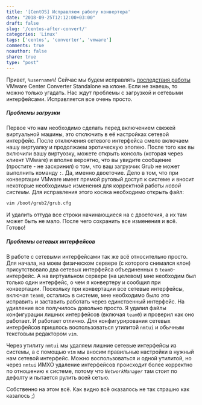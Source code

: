 ```yaml
---
title: '[CentOS] Исправляем работу конвертера'
date: "2018-09-25T12:12:00+03:00"
draft: false
slug: '/centos-after-convert/'
categories: 'Linux'
tags: ['centos', 'converter', 'vmware']
comments: true
noauthor: false
share: true
type: "post"
---
```


Привет, `%username%`! Сейчас мы будем исправлять [последствия работы](https://jtprog.ru/error-converter-standalone/) VMware Center Converter Standalone на клоне. Если не знаешь, то можно только угадать. Нас ждут проблемы с загрузкой и сетевыми интерфейсами. Исправляется все очень просто.

##### Проблемы загрузки

Первое что нам необходимо сделать перед включением свежей виртуальной машины, это отключить в её настройках сетевой интерфейс. После отключения сетевого интерфейса смело включаем нашу виртуалку и продолжаем эротическую эпопею. После того как вы включили вашу виртуозку, можете открыть консоль (которая через клиент VMware) и вполне вероятно, что вы увидите сообщение (простите - не заскринил) о том, что ваш загрузчик Grub не может выполнить команду `:`. Да, именно двоеточие. Дело в том, что при конвертации VMware имеет прямой рутовый доступ к системе и вносит некоторые необходимые изменения для корректной работы *новой системы*. Для исправления этого косяка необходимо открыть файл:
```bash
vim /boot/grub2/grub.cfg
```
И удалить оттуда все строки начинающиеся на с двоеточия, а их там может быть не мало. После чего сохранить все изменения и всё. Готово!

##### Проблемы сетевых интерфейсов

В работе с сетевыми интерфейсами так же всё относительно просто. Для начала, на моем физическом сервере (с которого снимался клон) присутствовало два сетевых интерфейса объединенных в `team0`-интерфейс. А на виртуальном сервере (на целевом) мне необходим был только один интерфейс, о чем я конвертеру и сообщил при конвертации. Поскольку при конвертации все сетевые интерфейсы, включая `team0`, остались в системе, мне необходимо было это исправить и заставить работать через единственный интерфейс. На удивление все получилось довольно просто. Я удалил файлы конфигурации лишних интерфейсов (включая `team0`) и проверил как оно работает. И работает отлично. Для конфигурирования сетевых интерфейсов пришлось воспользоваться утилитой `nmtui` и обычным текстовым редактором `vim`. 

Через утилиту `nmtui` мы удаляем лишние сетевые интерфейсы из системы, а с помощью `vim` мы вносим правильные настройки в нужный нам сетевой интерфейс. Можно воспользоваться и одной утилитой, но через `nmtui` ИМХО удаление интерфейсов происходит более корректно по отношению к системе, потому что *`NetworkManager`* там стоит по дефолту и пытается рулить всей сетью.

Собственно на этом всё. Как видно всё оказалось не так страшно как казалось ;)
